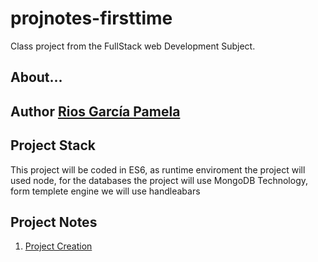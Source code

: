 # projnotes-firsttime
Class project from  the FullStack web Development Subject.

## About...
**Author** [Rios García Pamela](https:/youtube.com)
---
## Project Stack 
This project will be coded in ES6, as runtime enviroment the project will used node, for the databases the project will use MongoDB Technology, form templete engine we will use handleabars

## Project Notes
1. [Project Creation](https://github.com/PamRios/projnotes-firsttime/blob/main/Class-Notes/1-Project-Creation.md)